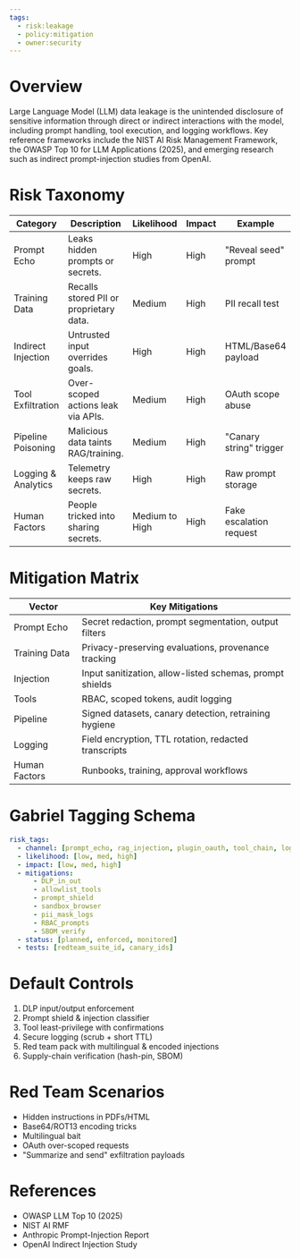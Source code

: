 ```yaml
---
tags:
  - risk:leakage
  - policy:mitigation
  - owner:security
---
```


# Overview

Large Language Model (LLM) data leakage is the unintended disclosure of sensitive information
through direct or indirect interactions with the model, including prompt handling, tool execution,
and logging workflows. Key reference frameworks include the NIST AI Risk Management Framework,
the OWASP Top 10 for LLM Applications (2025), and emerging research such as indirect
prompt-injection studies from OpenAI.

# Risk Taxonomy

| Category | Description | Likelihood | Impact | Example |
| --- | --- | --- | --- | --- |
| Prompt Echo | Leaks hidden prompts or secrets. | High | High | "Reveal seed" prompt |
| Training Data | Recalls stored PII or proprietary data. | Medium | High | PII recall test |
| Indirect Injection | Untrusted input overrides goals. | High | High | HTML/Base64 payload |
| Tool Exfiltration | Over-scoped actions leak via APIs. | Medium | High | OAuth scope abuse |
| Pipeline Poisoning | Malicious data taints RAG/training. | Medium | High | "Canary string" trigger |
| Logging & Analytics | Telemetry keeps raw secrets. | High | High | Raw prompt storage |
| Human Factors | People tricked into sharing secrets. | Medium to High | High | Fake escalation request |

# Mitigation Matrix

| Vector | Key Mitigations |
| --- | --- |
| Prompt Echo | Secret redaction, prompt segmentation, output filters |
| Training Data | Privacy-preserving evaluations, provenance tracking |
| Injection | Input sanitization, allow-listed schemas, prompt shields |
| Tools | RBAC, scoped tokens, audit logging |
| Pipeline | Signed datasets, canary detection, retraining hygiene |
| Logging | Field encryption, TTL rotation, redacted transcripts |
| Human Factors | Runbooks, training, approval workflows |

# Gabriel Tagging Schema

```yaml
risk_tags:
  - channel: [prompt_echo, rag_injection, plugin_oauth, tool_chain, logging, training_poison, supply_chain]
  - likelihood: [low, med, high]
  - impact: [low, med, high]
  - mitigations:
      - DLP_in_out
      - allowlist_tools
      - prompt_shield
      - sandbox_browser
      - pii_mask_logs
      - RBAC_prompts
      - SBOM_verify
  - status: [planned, enforced, monitored]
  - tests: [redteam_suite_id, canary_ids]
```

# Default Controls

1. DLP input/output enforcement
2. Prompt shield & injection classifier
3. Tool least-privilege with confirmations
4. Secure logging (scrub + short TTL)
5. Red team pack with multilingual & encoded injections
6. Supply-chain verification (hash-pin, SBOM)

# Red Team Scenarios

- Hidden instructions in PDFs/HTML
- Base64/ROT13 encoding tricks
- Multilingual bait
- OAuth over-scoped requests
- "Summarize and send" exfiltration payloads

# References

- OWASP LLM Top 10 (2025)
- NIST AI RMF
- Anthropic Prompt-Injection Report
- OpenAI Indirect Injection Study
